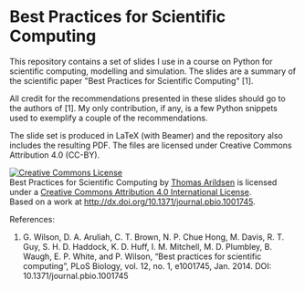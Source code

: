 # Best Practices for Scientific Computing

This repository contains a set of slides I use in a course on Python
for scientific computing, modelling and simulation. The slides are a
summary of the scientific paper "Best Practices for Scientific
Computing" [1].

All credit for the recommendations presented in these slides should go
to the authors of [1]. My only contribution, if any, is a few Python
snippets used to exemplify a couple of the recommendations.

The slide set is produced in LaTeX (with Beamer) and the repository
also includes the resulting PDF. The files are licensed under Creative
Commons Attribution 4.0 (CC-BY).

<a rel="license"
href="http://creativecommons.org/licenses/by/4.0/"><img alt="Creative
Commons License" style="border-width:0"
src="https://i.creativecommons.org/l/by/4.0/88x31.png" /></a><br
/><span xmlns:dct="http://purl.org/dc/terms/"
href="http://purl.org/dc/dcmitype/Text" property="dct:title"
rel="dct:type">Best Practices for Scientific Computing</span> by <a
xmlns:cc="http://creativecommons.org/ns#"
href="https://github.com/ThomasA/Best-Practices-for-Scientific-Computing"
property="cc:attributionName" rel="cc:attributionURL">Thomas
Arildsen</a> is licensed under a <a rel="license"
href="http://creativecommons.org/licenses/by/4.0/">Creative Commons
Attribution 4.0 International License</a>.<br />Based on a work at <a
xmlns:dct="http://purl.org/dc/terms/"
href="http://dx.doi.org/10.1371/journal.pbio.1001745"
rel="dct:source">http://dx.doi.org/10.1371/journal.pbio.1001745</a>.

References:

  1. G. Wilson, D. A. Aruliah, C. T. Brown, N. P. Chue Hong, M. Davis,
	 R. T. Guy, S. H. D. Haddock, K. D. Huff, I. M. Mitchell,
	 M. D. Plumbley, B. Waugh, E. P. White, and P. Wilson, “Best
	 practices for scientific computing”, PLoS Biology, vol. 12,
	 no. 1, e1001745, Jan. 2014. DOI:
	 10.1371/journal.pbio.1001745
